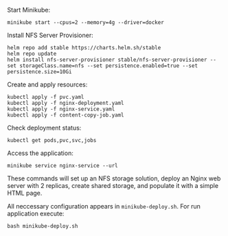 Start Minikube:
```
minikube start --cpus=2 --memory=4g --driver=docker
```

Install NFS Server Provisioner:
```
helm repo add stable https://charts.helm.sh/stable
helm repo update
helm install nfs-server-provisioner stable/nfs-server-provisioner --set storageClass.name=nfs --set persistence.enabled=true --set persistence.size=10Gi
```

Create and apply resources:
```
kubectl apply -f pvc.yaml
kubectl apply -f nginx-deployment.yaml
kubectl apply -f nginx-service.yaml
kubectl apply -f content-copy-job.yaml
```

Check deployment status:
```
kubectl get pods,pvc,svc,jobs
```

Access the application:
```
minikube service nginx-service --url
```

These commands will set up an NFS storage solution, deploy an Nginx web server with 2 replicas, create shared storage, and populate it with a simple HTML page.


All neccessary configuration appears in `minikube-deploy.sh`. For run application execute:
```
bash minikube-deploy.sh
```